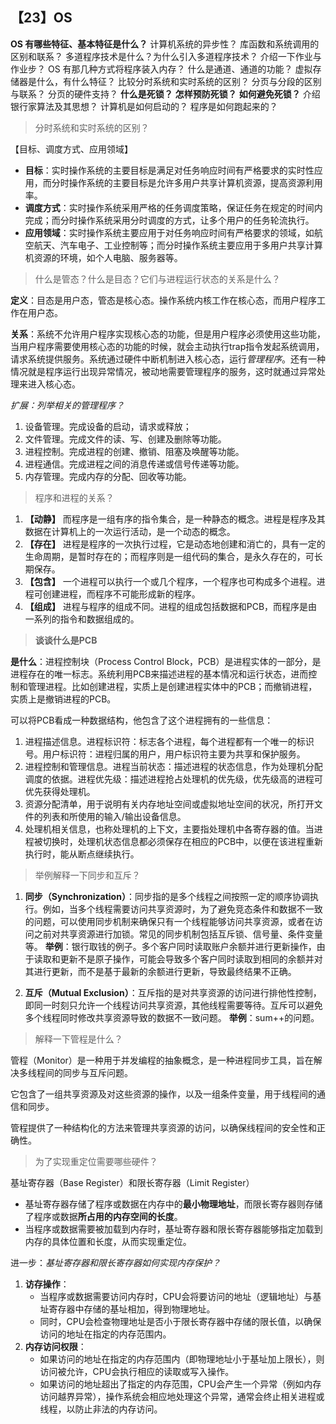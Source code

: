 ## 【23】OS

**OS 有哪些特征、基本特征是什么？**
计算机系统的异步性？
库函数和系统调用的区别和联系？
多道程序技术是什么？为什么引入多道程序技术？
介绍一下作业与作业步？
OS 有那几种方式将程序装入内存？
什么是通道、通道的功能？
虚拟存储器是什么，有什么特征？
比较分时系统和实时系统的区别？
分页与分段的区别与联系？
分页的硬件支持？
**什么是死锁？**
**怎样预防死锁？**
**如何避免死锁？**
介绍银行家算法及其思想？
计算机是如何启动的？
程序是如何跑起来的？



> 分时系统和实时系统的区别？

【目标、调度方式、应用领域】

- **目标**：实时操作系统的主要目标是满足对任务响应时间有严格要求的实时性应用，而分时操作系统的主要目标是允许多用户共享计算机资源，提高资源利用率。
- **调度方式**：实时操作系统采用严格的任务调度策略，保证任务在规定的时间内完成；而分时操作系统采用分时调度的方式，让多个用户的任务轮流执行。
- **应用领域**：实时操作系统主要应用于对任务响应时间有严格要求的领域，如航空航天、汽车电子、工业控制等；而分时操作系统主要应用于多用户共享计算机资源的环境，如个人电脑、服务器等。

> 什么是管态？什么是目态？它们与进程运行状态的关系是什么？

**定义**：目态是用户态，管态是核心态。操作系统内核工作在核心态，而用户程序工作在用户态。

**关系**：系统不允许用户程序实现核心态的功能，但是用户程序必须使用这些功能，当用户程序需要使用核心态的功能的时候，就会主动执行trap指令发起系统调用，请求系统提供服务。系统通过硬件中断机制进入核心态，运行*管理程序*。还有一种情况就是程序运行出现异常情况，被动地需要管理程序的服务，这时就通过异常处理来进入核心态。

*扩展：列举相关的管理程序？*
1. 设备管理。完成设备的启动，请求或释放；
2. 文件管理。完成文件的读、写、创建及删除等功能。
3. 进程控制。完成进程的创建、撤销、阻塞及唤醒等功能。
4. 进程通信。完成进程之间的消息传递或信号传递等功能。
5. 内存管理。完成内存的分配、回收等功能。

> 程序和进程的关系？

1. **【动静】** 而程序是一组有序的指令集合，是一种静态的概念。进程是程序及其数据在计算机上的一次运行活动，是一个动态的概念。
2. **【存在】** 进程是程序的一次执行过程，它是动态地创建和消亡的，具有一定的生命周期，是暂时存在的；而程序则是一组代码的集合，是永久存在的，可长期保存。
3. **【包含】** 一个进程可以执行一个或几个程序，一个程序也可构成多个进程。进程可创建进程，而程序不可能形成新的程序。
4. **【组成】** 进程与程序的组成不同。进程的组成包括数据和PCB，而程序是由一系列的指令和数据组成的。

> **谈谈什么是PCB**

**是什么**：进程控制块（Process Control Block，PCB）是进程实体的一部分，是进程存在的唯一标志。系统利用PCB来描述进程的基本情况和运行状态，进而控制和管理进程。比如创建进程，实质上是创建进程实体中的PCB；而撤销进程，实质上是撤销进程的PCB。

可以将PCB看成一种数据结构，他包含了这个进程拥有的一些信息：

1. 进程描述信息。进程标识符：标志各个进程，每个进程都有一个唯一的标识号。用户标识符：进程归属的用户，用户标识符主要为共享和保护服务。
2. 进程控制和管理信息。进程当前状态：描述进程的状态信息，作为处理机分配调度的依据。进程优先级：描述进程抢占处理机的优先级，优先级高的进程可优先获得处理机。
3. 资源分配清单，用于说明有关内存地址空间或虚拟地址空间的状况，所打开文件的列表和所使用的输入/输出设备信息。
4. 处理机相关信息，也称处理机的上下文，主要指处理机中各寄存器的值。当进程被切换时，处理机状态信息都必须保存在相应的PCB中，以便在该进程重新执行时，能从断点继续执行。

> 举例解释一下同步和互斥？

1. **同步（Synchronization）**：同步指的是多个线程之间按照一定的顺序协调执行。例如，当多个线程需要访问共享资源时，为了避免竞态条件和数据不一致的问题，可以使用同步机制来确保只有一个线程能够访问共享资源，或者在访问之前对共享资源进行加锁。常见的同步机制包括互斥锁、信号量、条件变量等。
    **举例**：银行取钱的例子。多个客户同时读取账户余额并进行更新操作，由于读取和更新不是原子操作，可能会导致多个客户同时读取到相同的余额并对其进行更新，而不是基于最新的余额进行更新，导致最终结果不正确。
    
2. **互斥（Mutual Exclusion）**：互斥指的是对共享资源的访问进行排他性控制，即同一时刻只允许一个线程访问共享资源，其他线程需要等待。互斥可以避免多个线程同时修改共享资源导致的数据不一致问题。
    **举例**：sum++的问题。


> 解释一下管程是什么？

管程（Monitor）是一种用于并发编程的抽象概念，是一种进程同步工具，旨在解决多线程间的同步与互斥问题。

它包含了一组共享资源及对这些资源的操作，以及一组条件变量，用于线程间的通信和同步。

管程提供了一种结构化的方法来管理共享资源的访问，以确保线程间的安全性和正确性。



> 为了实现重定位需要哪些硬件？

基址寄存器（Base Register）和限长寄存器（Limit Register）

- 基址寄存器存储了程序或数据在内存中的**最小物理地址**，而限长寄存器则存储了程序或数据**所占用的内存空间的长度**。
- 当程序或数据需要被加载到内存时，基址寄存器和限长寄存器能够指定加载到内存的具体位置和长度，从而实现重定位。

进一步：*基址寄存器和限长寄存器如何实现内存保护？*

1. **访存操作**：
    - 当程序或数据需要访问内存时，CPU会将要访问的地址（逻辑地址）与基址寄存器中存储的基址相加，得到物理地址。
    - 同时，CPU会检查物理地址是否小于限长寄存器中存储的限长值，以确保访问的地址在指定的内存范围内。
2. **内存访问权限**：
    - 如果访问的地址在指定的内存范围内（即物理地址小于基址加上限长），则访问被允许，CPU会执行相应的读取或写入操作。
    - 如果访问的地址超出了指定的内存范围，CPU会产生一个异常（例如内存访问越界异常），操作系统会相应地处理这个异常，通常会终止相关进程或线程，以防止非法的内存访问。


